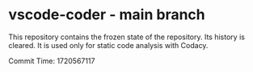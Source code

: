 # vscode-coder - main branch

This repository contains the frozen state of the repository.
Its history is cleared. It is used only for static code
analysis with Codacy.

Commit Time: 1720567117